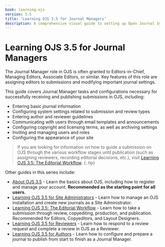```yaml
---
book: learning-ojs
version: 3.5
title: 'Learning OJS 3.5 for Journal Managers'
description: A comprehensive visual guide to setting up Open Journal Systems for receiving and publishing submissions as a Journal Manager.
---
```


# Learning OJS 3.5 for Journal Managers

The Journal Manager role in OJS is often granted to Editors-in-Chief, Managing Editors, Associate Editors, or similar. Key features of this role are assigning editors to submissions and modifying important journal settings.

This guide covers Journal Manager tasks and configurations necessary for successfully receiving and publishing submissions in OJS, including: 
* Entering basic journal information
* Configuring system settings related to submission and review types
* Entering author and reviewer guidelines
* Communicating with users through email templates and announcements
* Configuring copyright and licensing terms, as well as archiving settings
* Inviting and managing users and roles
* Configuring the appearance of your site

> If you are looking for information on how to guide a submission on OJS through the various workflow stages until publication (such as assigning reviewers, recording editorial decisions, etc.), visit [Learning OJS 3.5: The Editorial Workflow](../../editorial-workflow/en/).
{:.tip}

Other guides in this series include:
* [About OJS 3.5](../../about-ojs/en/) - Learn the basics about OJS, including how to register and manage your account. **Recommended as the starting point for all users.**
* [Learning OJS 3.5 for Site Administrators](../../site-admin/en/) - Learn how to manage an OJS installation and create new journals as a Site Administrator.
* [Learning OJS 3.5: The Editorial Workflow](../../editorial-workflow/en/) - Learn how to take a submission through review, copyediting, production, and publication. Recommended for Editors, Copyeditors, and Layout Designers.
* [Learning OJS 3.5 for Reviewers](../../reviewer/en/) - Learn how to respond to a review request and complete a review in OJS as a Reviewer.
* [Learning OJS 3.5 for Authors](../../author/en/) - Learn how to configure and prepare a journal to publish from start to finish as a Journal Manager. 
